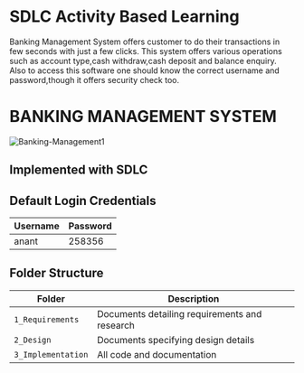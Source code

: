 
# SDLC Activity Based Learning

Banking Management System offers customer to do their transactions in few seconds with just a few clicks. This system offers various operations such as account type,cash withdraw,cash deposit and balance enquiry. Also to access this software one should know the correct username and password,though it offers security check too.

# BANKING MANAGEMENT SYSTEM

![Banking-Management1](https://user-images.githubusercontent.com/80736939/114909976-f58ecb80-9e3a-11eb-8a79-d25085d51496.jpg)

## Implemented with SDLC

## Default Login Credentials
Username             | Password
---------------------|------------------------------------------
anant                | 258356

## Folder Structure
Folder               | Description
---------------------|------------------------------------------
`1_Requirements`     | Documents detailing requirements and research
`2_Design`           | Documents specifying design details
`3_Implementation`   | All code and documentation



